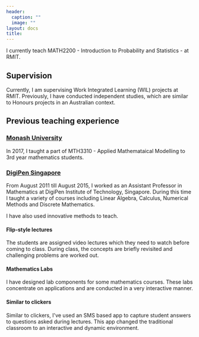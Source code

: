 ```yaml
---
header:
  caption: ""
  image: ""
layout: docs
title: 
---
```

I currently teach MATH2200 - Introduction to Probability and Statistics -  at RMIT. 

## Supervision
Currently, I am supervising Work Integrated Learning (WIL) projects at RMIT. Previously, I have conducted independent studies, which are similar to Honours projects in an Australian context. 


## Previous teaching experience
### [Monash University](https://www.monash.edu/science/schools/school-of-mathematics)  
In 2017, I taught a part of MTH3310 - Applied Mathemataical Modelling to 3rd year mathematics students. 

### [DigiPen Singapore](https://www.digipen.edu.sg/) 
From August 2011 till August 2015, I worked as an Assistant Professor in Mathematics at DigiPen Institute of Technology, Singapore. During this time I taught a variety of courses including Linear Algebra, Calculus, Numerical Methods and Discrete Mathematics.  

I have also used innovative methods to teach. 

#### Flip-style lectures 
The students are assigned video lectures which they need to watch before coming to class. During class, the concepts are briefly revisited and challenging problems are worked out. 

#### Mathematics Labs
I have designed lab components for some mathematics courses. These labs concentrate on applications and are conducted in a very interactive manner. 

#### Similar to clickers
Similar to clickers, I've used an SMS based app to capture student answers to questions asked during lectures. This app changed the traditional classroom to an interactive and dynamic environment. 
 




